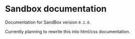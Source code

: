 # Sandbox documentation

Documentation for SandBox version ``0.1.0``.

Currently planning to rewrite this into html/css documentation. 
